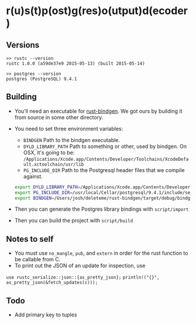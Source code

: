 # r(u)s(t)p(ost)g(res)o(utput)d(ecoder)

Versions
--------

```
>> rustc --version
rustc 1.0.0 (a59de37e9 2015-05-13) (built 2015-05-14)

>> postgres --version
postgres (PostgreSQL) 9.4.1
```

Building
--------

* You'll need an executable for [rust-bindgen](https://crates.io/crates/rust-bindgen).
  We got ours by building it from source in some other directory.
* You need to set three environment variables:
  * `BINDGEN` Path to the bindgen executable.
  * `DYLD_LIBRARY_PATH` Path to something or other, used by bindgen. On OSX, it's going to be: `/Applications/Xcode.app/Contents/Developer/Toolchains/XcodeDefault.xctoolchain/usr/lib`
  * `PG_INCLUDE_DIR` Path to the Postgresql header files that we compile against.

  ```sh
  export DYLD_LIBRARY_PATH=/Applications/Xcode.app/Contents/Developer/Toolchains/XcodeDefault.xctoolchain/usr/lib
  export PG_INCLUDE_DIR=/usr/local/Cellar/postgresql/9.4.1/include/server/
  export BINDGEN=/Users/josh/deleteme/rust-bindgen/target/debug/bindgen
  ```
* Then you can generate the Postgres library bindings with `script/import`
* Then you can build the project with `script/build`


Notes to self
-------------

* You must use `no_mangle`, `pub`, and `extern` in order for the rust function to be callable from C.
* To print out the JSON of an update for inspection, use

`use rustc_serialize::json::{as_pretty_json};`
`println!("{}", as_pretty_json(&fetch_updates(c)));`

Todo
----

* Add primary key to tuples
